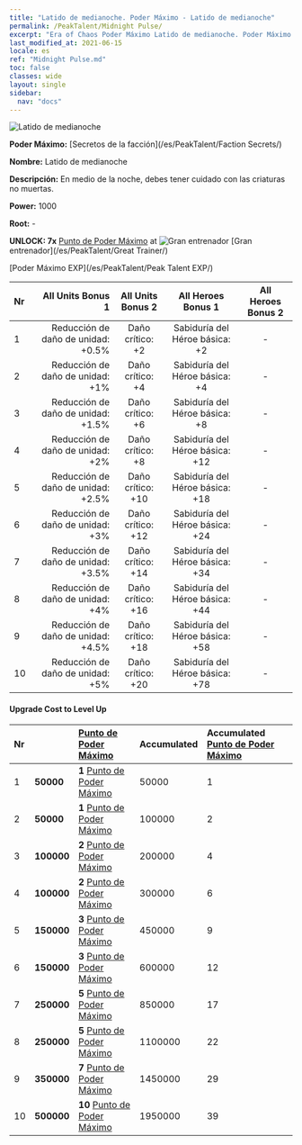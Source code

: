 ```yaml
---
title: "Latido de medianoche. Poder Máximo - Latido de medianoche"
permalink: /PeakTalent/Midnight Pulse/
excerpt: "Era of Chaos Poder Máximo Latido de medianoche. Poder Máximo Latido de medianoche. Latido de medianoche"
last_modified_at: 2021-06-15
locale: es
ref: "Midnight Pulse.md"
toc: false
classes: wide
layout: single
sidebar:
  nav: "docs"
---
```


  ![Latido de medianoche](/images/pt/talent_3009.png)

  **Poder Máximo:** [Secretos de la facción](/es/PeakTalent/Faction Secrets/)

  **Nombre:** Latido de medianoche

  **Descripción:** En medio de la noche, debes tener cuidado con las criaturas no muertas.

  **Power:** 1000

  **Root:** -

  **UNLOCK: 7x** [Punto de Poder Máximo](/ItemsES/con_934/) at ![Gran entrenador](/images/pt/talent_3001.png) [Gran entrenador](/es/PeakTalent/Great Trainer/)

  [Poder Máximo EXP](/es/PeakTalent/Peak Talent EXP/)

  | Nr | All Units Bonus 1 | All Units Bonus 2 | All Heroes Bonus 1 | All Heroes Bonus 2 |
  |:---|--------------:|:-------------:|:-------------:|:-------------:|
  | 1 | Reducción de daño de unidad: +0.5% | Daño crítico: +2 | Sabiduría del Héroe básica: +2 | - |
  | 2 | Reducción de daño de unidad: +1% | Daño crítico: +4 | Sabiduría del Héroe básica: +4 | - |
  | 3 | Reducción de daño de unidad: +1.5% | Daño crítico: +6 | Sabiduría del Héroe básica: +8 | - |
  | 4 | Reducción de daño de unidad: +2% | Daño crítico: +8 | Sabiduría del Héroe básica: +12 | - |
  | 5 | Reducción de daño de unidad: +2.5% | Daño crítico: +10 | Sabiduría del Héroe básica: +18 | - |
  | 6 | Reducción de daño de unidad: +3% | Daño crítico: +12 | Sabiduría del Héroe básica: +24 | - |
  | 7 | Reducción de daño de unidad: +3.5% | Daño crítico: +14 | Sabiduría del Héroe básica: +34 | - |
  | 8 | Reducción de daño de unidad: +4% | Daño crítico: +16 | Sabiduría del Héroe básica: +44 | - |
  | 9 | Reducción de daño de unidad: +4.5% | Daño crítico: +18 | Sabiduría del Héroe básica: +58 | - |
  | 10 | Reducción de daño de unidad: +5% | Daño crítico: +20 | Sabiduría del Héroe básica: +78 | - |


#### Upgrade Cost to Level Up

  | Nr | <i class="fas fa-coins"/> | [Punto de Poder Máximo](/ItemsES/con_934/) | Accumulated <i class="fas fa-coins"/> | Accumulated [Punto de Poder Máximo](/ItemsES/con_934/) |
  |:---|:--------------|:-------------|:-------------|:-------------|
  | 1 | **50000** | **1** [Punto de Poder Máximo](/ItemsES/con_934/) | 50000 | 1 |
  | 2 | **50000** | **1** [Punto de Poder Máximo](/ItemsES/con_934/) | 100000 | 2 |
  | 3 | **100000** | **2** [Punto de Poder Máximo](/ItemsES/con_934/) | 200000 | 4 |
  | 4 | **100000** | **2** [Punto de Poder Máximo](/ItemsES/con_934/) | 300000 | 6 |
  | 5 | **150000** | **3** [Punto de Poder Máximo](/ItemsES/con_934/) | 450000 | 9 |
  | 6 | **150000** | **3** [Punto de Poder Máximo](/ItemsES/con_934/) | 600000 | 12 |
  | 7 | **250000** | **5** [Punto de Poder Máximo](/ItemsES/con_934/) | 850000 | 17 |
  | 8 | **250000** | **5** [Punto de Poder Máximo](/ItemsES/con_934/) | 1100000 | 22 |
  | 9 | **350000** | **7** [Punto de Poder Máximo](/ItemsES/con_934/) | 1450000 | 29 |
  | 10 | **500000** | **10** [Punto de Poder Máximo](/ItemsES/con_934/) | 1950000 | 39 |
